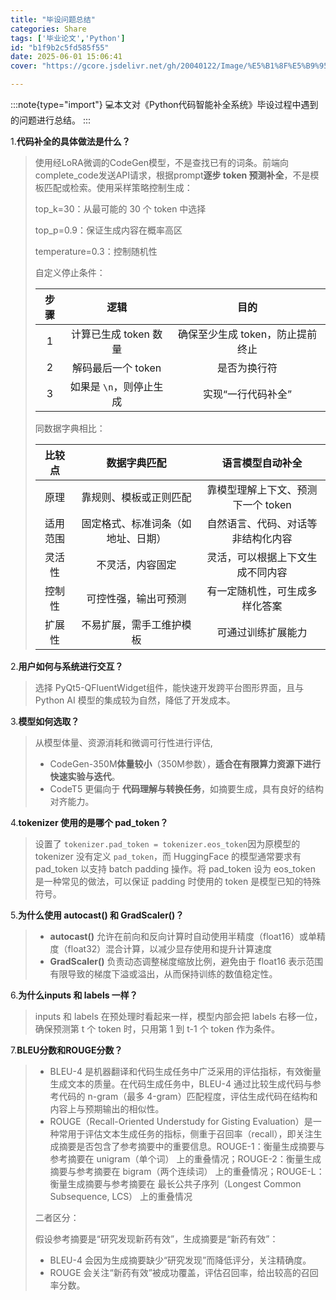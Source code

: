 ```yaml
---
title: "毕设问题总结"
categories: Share
tags: ['毕业论文','Python']
id: "b1f9b2c5fd585f55"
date: 2025-06-01 15:06:41
cover: "https://gcore.jsdelivr.net/gh/20040122/Image/%E5%B1%8F%E5%B9%95%E6%88%AA%E5%9B%BE%202025-06-01%20151257.png"

---
```


:::note{type="import"}
💻本文对《Python代码智能补全系统》毕设过程中遇到的问题进行总结。
:::

1.**代码补全的具体做法是什么？**

> 使用经LoRA微调的CodeGen模型，不是查找已有的词条。前端向complete_code发送API请求，根据prompt**逐步 token 预测补全**，不是模板匹配或检索。使用采样策略控制生成：
>
> top_k=30：从最可能的 30 个 token 中选择
>
> top_p=0.9：保证生成内容在概率高区
>
> temperature=0.3：控制随机性
>
> 自定义停止条件：
>
> | 步骤 |          逻辑           |               目的               |
> | :--: | :---------------------: | :------------------------------: |
> |  1   |  计算已生成 token 数量  | 确保至少生成 token，防止提前终止 |
> |  2   |   解码最后一个 token    |           是否为换行符           |
> |  3   | 如果是 `\n`，则停止生成 |        实现“一行代码补全”        |
>
> 同数据字典相比：
>
> |  比较点  |            数据字典匹配            |          语言模型自动补全          |
> | :------: | :--------------------------------: | :--------------------------------: |
> |   原理   |       靠规则、模板或正则匹配       | 靠模型理解上下文、预测下一个 token |
> | 适用范围 | 固定格式、标准词条（如地址、日期） | 自然语言、代码、对话等非结构化内容 |
> |  灵活性  |          不灵活，内容固定          |  灵活，可以根据上下文生成不同内容  |
> |  控制性  |        可控性强，输出可预测        |   有一定随机性，可生成多样化答案   |
> |  扩展性  |      不易扩展，需手工维护模板      |         可通过训练扩展能力         |

2.**用户如何与系统进行交互？**

> 选择 PyQt5-QFluentWidget组件，能快速开发跨平台图形界面，且与 Python AI 模型的集成较为自然，降低了开发成本。

3.**模型如何选取？**

> 从模型体量、资源消耗和微调可行性进行评估,
>
> - CodeGen-350M**体量较小**（350M参数），**适合在有限算力资源下进行快速实验与迭代**。
> - CodeT5 更偏向于 **代码理解与转换任务**，如摘要生成，具有良好的结构对齐能力。

4.**tokenizer 使用的是哪个 pad_token？**

> 设置了 `tokenizer.pad_token = tokenizer.eos_token`因为原模型的 tokenizer 没有定义 `pad_token`，而 HuggingFace 的模型通常要求有 pad_token 以支持 batch padding 操作。将 pad_token 设为 eos_token 是一种常见的做法，可以保证 padding 时使用的 token 是模型已知的特殊符号。

5.**为什么使用 autocast() 和 GradScaler()？**

> - **autocast()** 允许在前向和反向计算时自动使用半精度（float16）或单精度（float32）混合计算，以减少显存使用和提升计算速度
> - **GradScaler()** 负责动态调整梯度缩放比例，避免由于 float16 表示范围有限导致的梯度下溢或溢出，从而保持训练的数值稳定性。

6.**为什么inputs 和 labels 一样？**

> inputs 和 labels 在预处理时看起来一样，模型内部会把 labels 右移一位，确保预测第 t 个 token 时，只用第 1 到 t-1 个 token 作为条件。

7.**BLEU分数和ROUGE分数？**

> - BLEU-4 是机器翻译和代码生成任务中广泛采用的评估指标，有效衡量生成文本的质量。在代码生成任务中，BLEU-4 通过比较生成代码与参考代码的 n-gram（最多 4-gram）匹配程度，评估生成代码在结构和内容上与预期输出的相似性。
> - ROUGE（Recall-Oriented Understudy for Gisting Evaluation）是一种常用于评估文本生成任务的指标，侧重于召回率（recall），即关注生成摘要是否包含了参考摘要中的重要信息。ROUGE-1：衡量生成摘要与参考摘要在 unigram（单个词） 上的重叠情况；ROUGE-2：衡量生成摘要与参考摘要在 bigram（两个连续词） 上的重叠情况；ROUGE-L：衡量生成摘要与参考摘要在 最长公共子序列（Longest Common Subsequence, LCS） 上的重叠情况
>
> 二者区分：
>
> 假设参考摘要是“研究发现新药有效”，生成摘要是“新药有效”：
> - BLEU-4 会因为生成摘要缺少“研究发现”而降低评分，关注精确度。
> - ROUGE 会关注“新药有效”被成功覆盖，评估召回率，给出较高的召回率分数。
